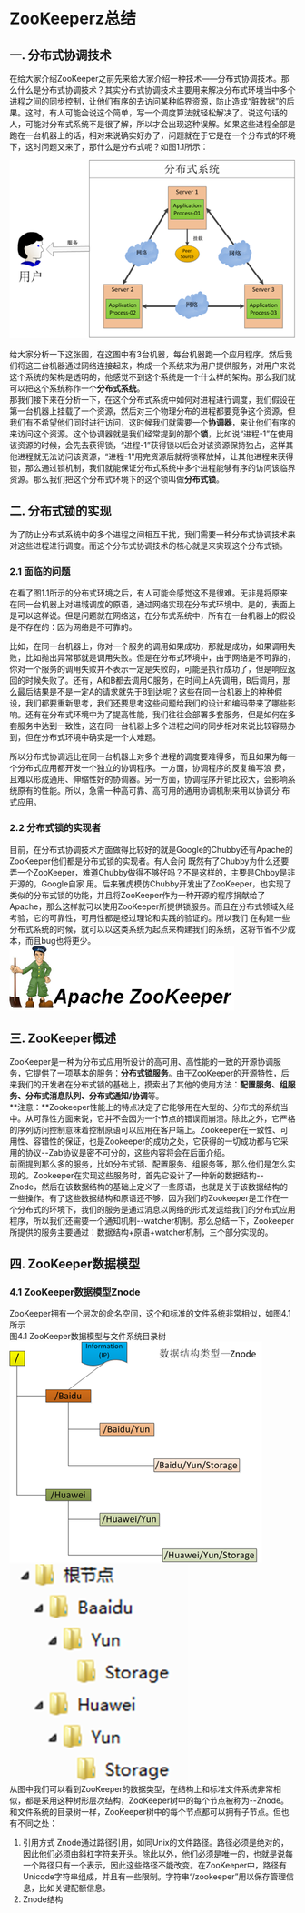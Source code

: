 # ZooKeeperz总结
## 一. 分布式协调技术
在给大家介绍ZooKeeper之前先来给大家介绍一种技术——分布式协调技术。那么什么是分布式协调技术？其实分布式协调技术主要用来解决分布式环境当中多个进程之间的同步控制，让他们有序的去访问某种临界资源，防止造成“脏数据”的后果。这时，有人可能会说这个简单，写一个调度算法就轻松解决了。说这句话的人，可能对分布式系统不是很了解，所以才会出现这种误解。如果这些进程全部是跑在一台机器上的话，相对来说确实好办了，问题就在于它是在一个分布式的环境下，这时问题又来了，那什么是分布式呢？如图1.1所示：

![1.1](images/1.1.png)  

给大家分析一下这张图，在这图中有3台机器，每台机器跑一个应用程序。然后我们将这三台机器通过网络连接起来，构成一个系统来为用户提供服务，对用户来说这个系统的架构是透明的，他感觉不到这个系统是一个什么样的架构。那么我们就可以把这个系统称作一个**分布式系统**。  
那我们接下来在分析一下，在这个分布式系统中如何对进程进行调度，我们假设在第一台机器上挂载了一个资源，然后对三个物理分布的进程都要竞争这个资源，但我们有不希望他们同时进行访问，这时候我们就需要一个**协调器**，来让他们有序的来访问这个资源。这个协调器就是我们经常提到的那个**锁**，比如说“进程-1”在使用该资源的时候，会先去获得锁，“进程-1”获得锁以后会对该资源保持独占，这样其他进程就无法访问该资源，“进程-1”用完资源后就将锁释放掉，让其他进程来获得锁，那么通过锁机制，我们就能保证分布式系统中多个进程能够有序的访问该临界资源。那么我们把这个分布式环境下的这个锁叫做**分布式锁**。
## 二. 分布式锁的实现
为了防止分布式系统中的多个进程之间相互干扰，我们需要一种分布式协调技术来对这些进程进行调度。而这个分布式协调技术的核心就是来实现这个分布式锁。
### 2.1 面临的问题
在看了图1.1所示的分布式环境之后，有人可能会感觉这不是很难。无非是将原来在同一台机器上对进城调度的原语，通过网络实现在分布式环境中。是的，表面上是可以这样说。但是问题就在网络这，在分布式系统中，所有在一台机器上的假设是不存在的：因为网络是不可靠的。  

比如，在同一台机器上，你对一个服务的调用如果成功，那就是成功，如果调用失败，比如抛出异常那就是调用失败。但是在分布式环境中，由于网络是不可靠的，你对一个服务的调用失败并不表示一定是失败的，可能是执行成功了，但是响应返回的时候失败了。还有，A和B都去调用C服务，在时间上A先调用，B后调用，那么最后结果是不是一定A的请求就先于B到达呢？这些在同一台机器上的种种假设，我们都要重新思考，我们还要思考这些问题给我们的设计和编码带来了哪些影响。还有在分布式环境中为了提高性能，我们往往会部署多套服务，但是如何在多套服务中达到一致性，这在同一台机器上多个进程之间的同步相对来说比较容易办到，但在分布式环境中确实是一个大难题。  

所以分布式协调远比在同一台机器上对多个进程的调度要难得多，而且如果为每一个分布式应用都开发一个独立的协调程序。一方面，协调程序的反复编写浪 费，且难以形成通用、伸缩性好的协调器。另一方面，协调程序开销比较大，会影响系统原有的性能。所以，急需一种高可靠、高可用的通用协调机制来用以协调分 布式应用。
### 2.2 分布式锁的实现者
目前，在分布式协调技术方面做得比较好的就是Google的Chubby还有Apache的ZooKeeper他们都是分布式锁的实现者。有人会问 既然有了Chubby为什么还要弄一个ZooKeeper，难道Chubby做得不够好吗？不是这样的，主要是Chbby是非开源的，Google自家 用。后来雅虎模仿Chubby开发出了ZooKeeper，也实现了类似的分布式锁的功能，并且将ZooKeeper作为一种开源的程序捐献给了 Apache，那么这样就可以使用ZooKeeper所提供锁服务。而且在分布式领域久经考验，它的可靠性，可用性都是经过理论和实践的验证的。所以我们 在构建一些分布式系统的时候，就可以以这类系统为起点来构建我们的系统，这将节省不少成本，而且bug也将更少。  
![2.1](images/2.1.png)  
## 三. ZooKeeper概述
ZooKeeper是一种为分布式应用所设计的高可用、高性能的一致的开源协调服务，它提供了一项基本的服务：**分布式锁服务**。由于ZooKeeper的开源特性，后来我们的开发者在分布式锁的基础上，摸索出了其他的使用方法：**配置服务、组服务、分布式消息队列、分布式通知/协调**等。  
**注意：**Zookeeper性能上的特点决定了它能够用在大型的、分布式的系统当中。从可靠性方面来说，它并不会因为一个节点的错误而崩溃。除此之外，它严格的序列访问控制意味着控制原语可以应用在客户端上。Zookeeper在一致性、可用性、容错性的保证，也是Zookeeper的成功之处，它获得的一切成功都与它采用的协议--Zab协议是密不可分的，这些内容将会在后面介绍。  
前面提到那么多的服务，比如分布式锁、配置服务、组服务等，那么他们是怎么实现的。Zookeeper在实现这些服务时，首先它设计了一种新的数据结构--Znode，然后在该数据结构的基础上定义了一些原语，也就是关于该数据结构的一些操作。有了这些数据结构和原语还不够，因为我们的Zookeeper是工作在一个分布式的环境下，我们的服务是通过消息以网络的形式发送给我们的分布式应用程序，所以我们还需要一个通知机制--watcher机制。那么总结一下，Zookeeper所提供的服务主要通过：数据结构+原语+watcher机制，三个部分实现的。
## 四. ZooKeeper数据模型
### 4.1 ZooKeeper数据模型Znode
ZooKeeper拥有一个层次的命名空间，这个和标准的文件系统非常相似，如图4.1所示  
图4.1 ZooKeeper数据模型与文件系统目录树  
![4.1](images/4.1.png)![4.2](images/4.2.png)  
从图中我们可以看到ZooKeeper的数据类型，在结构上和标准文件系统非常相似，都是采用这种树形层次结构，ZooKeeper树中的每个节点被称为--Znode。和文件系统的目录树一样，ZooKeeper树中的每个节点都可以拥有子节点。但也有不同之处：  
1. 引用方式
Znode通过路径引用，如同Unix的文件路径。路径必须是绝对的，因此他们必须由斜杠字符来开头。除此以外，他们必须是唯一的，也就是说每一个路径只有一个表示，因此这些路径不能改变。在ZooKeeper中，路径有Unicode字符串组成，并且有一些限制。字符串“/zookeeper”用以保存管理信息，比如关键配额信息。
2. Znode结构




